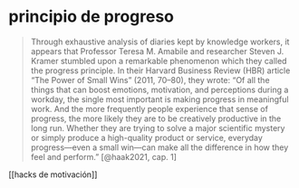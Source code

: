 # principio de progreso
>Through exhaustive analysis of diaries kept by knowledge workers, it appears that Professor Teresa M. Amabile and researcher Steven J. Kramer stumbled upon a remarkable phenomenon which they called the progress principle. In their Harvard Business Review (HBR) article “The Power of Small Wins” (2011, 70–80), they wrote: “Of all the things that can boost emotions, motivation, and perceptions during a workday, the single most important is making progress in meaningful work. And the more frequently people experience that sense of progress, the more likely they are to be creatively productive in the long run. Whether they are trying to solve a major scientific mystery or simply produce a high-quality product or service, everyday progress—even a small win—can make all the difference in how they feel and perform.” [@haak2021, cap. 1]

[[hacks de motivación]]